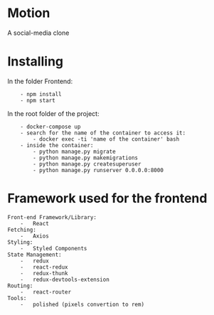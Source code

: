 # Motion
A social-media clone

# Installing

In the folder Frontend:

```
    - npm install
    - npm start
```

In the root folder of the project:

```
    - docker-compose up
    - search for the name of the container to access it:
        - docker exec -ti 'name of the container' bash
    - inside the container:
        - python manage.py migrate
        - python manage.py makemigrations
        - python manage.py createsuperuser
        - python manage.py runserver 0.0.0.0:8000
```

# Framework used for the frontend


    Front-end Framework/Library:
        -   React
    Fetching: 
        -   Axios
    Styling:
        -   Styled Components
    State Management:
        -   redux
        -   react-redux
        -   redux-thunk
        -   redux-devtools-extension
    Routing:
        -   react-router
    Tools:
        -   polished (pixels convertion to rem)
